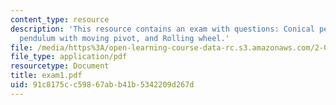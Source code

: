 ```yaml
---
content_type: resource
description: 'This resource contains an exam with questions: Conical pendulum, Rod
  pendulum with moving pivot, and Rolling wheel.'
file: /media/https%3A/open-learning-course-data-rc.s3.amazonaws.com/2-003j-dynamics-and-control-i-spring-2007/91c8175cc59867abb41b5342209d267d_exam1.pdf
file_type: application/pdf
resourcetype: Document
title: exam1.pdf
uid: 91c8175c-c598-67ab-b41b-5342209d267d
---
```

